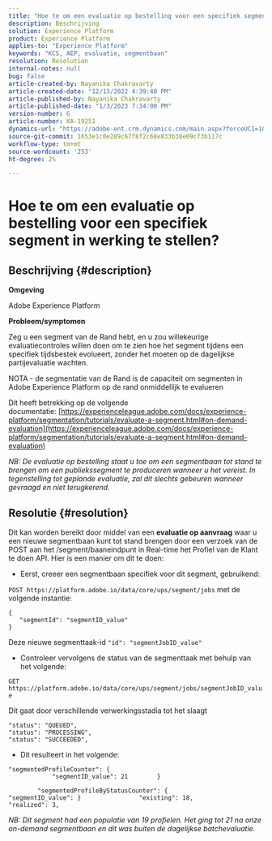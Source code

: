 ```yaml
---
title: "Hoe te om een evaluatie op bestelling voor een specifiek segment in werking te stellen?"
description: Beschrijving
solution: Experience Platform
product: Experience Platform
applies-to: "Experience Platform"
keywords: "KCS, AEP, evaluatie, segmentbaan"
resolution: Resolution
internal-notes: null
bug: false
article-created-by: Nayanika Chakravarty
article-created-date: "12/13/2022 4:39:40 PM"
article-published-by: Nayanika Chakravarty
article-published-date: "1/3/2023 7:34:00 PM"
version-number: 6
article-number: KA-19251
dynamics-url: "https://adobe-ent.crm.dynamics.com/main.aspx?forceUCI=1&pagetype=entityrecord&etn=knowledgearticle&id=d4bc31bc-047b-ed11-81ac-6045bd006a22"
source-git-commit: 1653e1c0e209c67f8f2c68e833b38e09cf3b117c
workflow-type: tm+mt
source-wordcount: '253'
ht-degree: 2%

---
```


# Hoe te om een evaluatie op bestelling voor een specifiek segment in werking te stellen?

## Beschrijving {#description}


<b>Omgeving</b>

Adobe Experience Platform

<b>Probleem/symptomen</b>

Zeg u een segment van de Rand hebt, en u zou willekeurige evaluatiecontroles willen doen om te zien hoe het segment tijdens een specifiek tijdsbestek evolueert, zonder het moeten op de dagelijkse partijevaluatie wachten.

NOTA - de segmentatie van de Rand is de capaciteit om segmenten in Adobe Experience Platform op de rand onmiddellijk te evalueren

Dit heeft betrekking op de volgende documentatie: [https://experienceleague.adobe.com/docs/experience-platform/segmentation/tutorials/evaluate-a-segment.html#on-demand-evaluation](https://experienceleague.adobe.com/docs/experience-platform/segmentation/tutorials/evaluate-a-segment.html#on-demand-evaluation)

*NB: De evaluatie op bestelling staat u toe om een segmentbaan tot stand te brengen om een publiekssegment te produceren wanneer u het vereist. In tegenstelling tot geplande evaluatie, zal dit slechts gebeuren wanneer gevraagd en niet terugkerend.*


## Resolutie {#resolution}


Dit kan worden bereikt door middel van een <b>evaluatie op aanvraag</b> waar u een nieuwe segmentbaan kunt tot stand brengen door een verzoek van de POST aan het /segment/baaneindpunt in Real-time het Profiel van de Klant te doen API. Hier is een manier om dit te doen:

- Eerst, creeer een segmentbaan specifiek voor dit segment, gebruikend:


`POST https://platform.adobe.io/data/core/ups/segment/jobs` met de volgende instantie:


```
{
   "segmentId": "segmentID_value"
}
```


Deze nieuwe segmenttaak-id `"id": "segmentJobID_value"`

- Controleer vervolgens de status van de segmenttaak met behulp van het volgende:


`GET https://platform.adobe.io/data/core/ups/segment/jobs/segmentJobID_value`

Dit gaat door verschillende verwerkingsstadia tot het slaagt




```
"status": "QUEUED",
"status": "PROCESSING",
"status": "SUCCEEDED",
```




- Dit resulteert in het volgende:





```
"segmentedProfileCounter": {
            "segmentID_value": 21        }

        "segmentedProfileByStatusCounter": {            "segmentID_value": }                "existing": 18,                "realized": 3,
```




*NB: Dit segment had een populatie van 19 profielen. Het ging tot 21 na onze on-demand segmentbaan en dit was buiten de dagelijkse batchevaluatie.*
